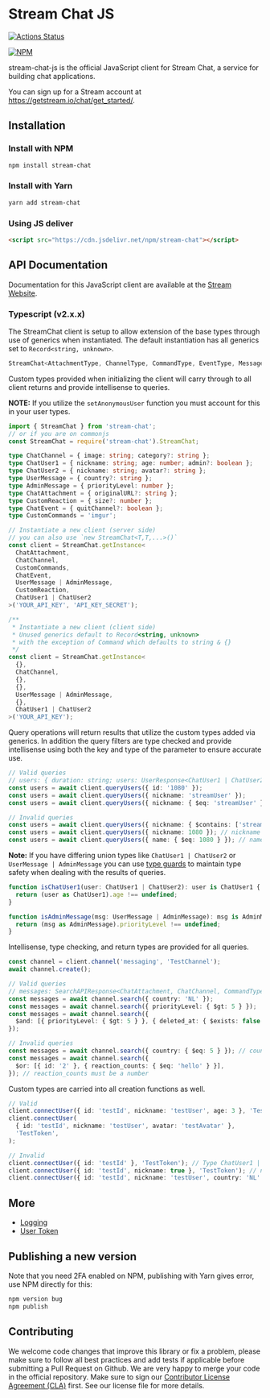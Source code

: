 # Stream Chat JS

[![Actions Status](https://github.com/GetStream/stream-chat-js/workflows/build/badge.svg)](https://github.com/GetStream/stream-chat-js/actions)

[![NPM](https://nodei.co/npm/stream-chat.png)](https://www.npmjs.com/package/stream-chat)

stream-chat-js is the official JavaScript client for Stream Chat, a service for building chat applications.

You can sign up for a Stream account at <https://getstream.io/chat/get_started/>.

## Installation

### Install with NPM

```bash
npm install stream-chat
```

### Install with Yarn

```bash
yarn add stream-chat
```

### Using JS deliver

```html
<script src="https://cdn.jsdelivr.net/npm/stream-chat"></script>
```

## API Documentation

Documentation for this JavaScript client are available at the [Stream Website](https://getstream.io/chat/docs/?language=js).

### Typescript (v2.x.x)

The StreamChat client is setup to allow extension of the base types through use of generics when instantiated. The default instantiation has all generics set to `Record<string, unknown>`.

```typescript
StreamChat<AttachmentType, ChannelType, CommandType, EventType, MessageType, ReactionType, UserType>
```

Custom types provided when initializing the client will carry through to all client returns and provide intellisense to queries.

**NOTE:** If you utilize the `setAnonymousUser` function you must account for this in your user types.

```typescript
import { StreamChat } from 'stream-chat';
// or if you are on commonjs
const StreamChat = require('stream-chat').StreamChat;

type ChatChannel = { image: string; category?: string };
type ChatUser1 = { nickname: string; age: number; admin?: boolean };
type ChatUser2 = { nickname: string; avatar?: string };
type UserMessage = { country?: string };
type AdminMessage = { priorityLevel: number };
type ChatAttachment = { originalURL?: string };
type CustomReaction = { size?: number };
type ChatEvent = { quitChannel?: boolean };
type CustomCommands = 'imgur';

// Instantiate a new client (server side)
// you can also use `new StreamChat<T,T,...>()`
const client = StreamChat.getInstance<
  ChatAttachment,
  ChatChannel,
  CustomCommands,
  ChatEvent,
  UserMessage | AdminMessage,
  CustomReaction,
  ChatUser1 | ChatUser2
>('YOUR_API_KEY', 'API_KEY_SECRET');

/**
 * Instantiate a new client (client side)
 * Unused generics default to Record<string, unknown>
 * with the exception of Command which defaults to string & {}
 */
const client = StreamChat.getInstance<
  {},
  ChatChannel,
  {},
  {},
  UserMessage | AdminMessage,
  {},
  ChatUser1 | ChatUser2
>('YOUR_API_KEY');
```

Query operations will return results that utilize the custom types added via generics. In addition the query filters are type checked and provide intellisense using both the key and type of the parameter to ensure accurate use.

```typescript
// Valid queries
// users: { duration: string; users: UserResponse<ChatUser1 | ChatUser2>[]; }
const users = await client.queryUsers({ id: '1080' });
const users = await client.queryUsers({ nickname: 'streamUser' });
const users = await client.queryUsers({ nickname: { $eq: 'streamUser' } });

// Invalid queries
const users = await client.queryUsers({ nickname: { $contains: ['stream'] } }); // $contains is only an operator on arrays
const users = await client.queryUsers({ nickname: 1080 }); // nickname must be a string
const users = await client.queryUsers({ name: { $eq: 1080 } }); // name must be a string
```

**Note:** If you have differing union types like `ChatUser1 | ChatUser2` or `UserMessage | AdminMessage` you can use [type guards](https://www.typescriptlang.org/docs/handbook/advanced-types.html#type-guards-and-differentiating-types) to maintain type safety when dealing with the results of queries.

```typescript
function isChatUser1(user: ChatUser1 | ChatUser2): user is ChatUser1 {
  return (user as ChatUser1).age !== undefined;
}

function isAdminMessage(msg: UserMessage | AdminMessage): msg is AdminMessage {
  return (msg as AdminMessage).priorityLevel !== undefined;
}
```

Intellisense, type checking, and return types are provided for all queries.

```typescript
const channel = client.channel('messaging', 'TestChannel');
await channel.create();

// Valid queries
// messages: SearchAPIResponse<ChatAttachment, ChatChannel, CommandTypes, UserMessage | AdminMessage, CustomReaction, ChatUser1 | ChatUser2>
const messages = await channel.search({ country: 'NL' });
const messages = await channel.search({ priorityLevel: { $gt: 5 } });
const messages = await channel.search({
  $and: [{ priorityLevel: { $gt: 5 } }, { deleted_at: { $exists: false } }],
});

// Invalid queries
const messages = await channel.search({ country: { $eq: 5 } }); // country must be a string
const messages = await channel.search({
  $or: [{ id: '2' }, { reaction_counts: { $eq: 'hello' } }],
}); // reaction_counts must be a number
```

Custom types are carried into all creation functions as well.

```typescript
// Valid
client.connectUser({ id: 'testId', nickname: 'testUser', age: 3 }, 'TestToken');
client.connectUser(
  { id: 'testId', nickname: 'testUser', avatar: 'testAvatar' },
  'TestToken',
);

// Invalid
client.connectUser({ id: 'testId' }, 'TestToken'); // Type ChatUser1 | ChatUser2 requires nickname for both types
client.connectUser({ id: 'testId', nickname: true }, 'TestToken'); // nickname must be a string
client.connectUser({ id: 'testId', nickname: 'testUser', country: 'NL' }, 'TestToken'); // country does not exist on type ChatUser1 | ChatUser2
```

## More

- [Logging](docs/logging.md)
- [User Token](docs/userToken.md)

## Publishing a new version

Note that you need 2FA enabled on NPM, publishing with Yarn gives error, use NPM directly for this:

```bash
npm version bug
npm publish
```

## Contributing

We welcome code changes that improve this library or fix a problem, please make sure to follow all best practices and add tests if applicable before submitting a Pull Request on Github. We are very happy to merge your code in the official repository. Make sure to sign our [Contributor License Agreement (CLA)](https://docs.google.com/forms/d/e/1FAIpQLScFKsKkAJI7mhCr7K9rEIOpqIDThrWxuvxnwUq2XkHyG154vQ/viewform) first. See our license file for more details.
